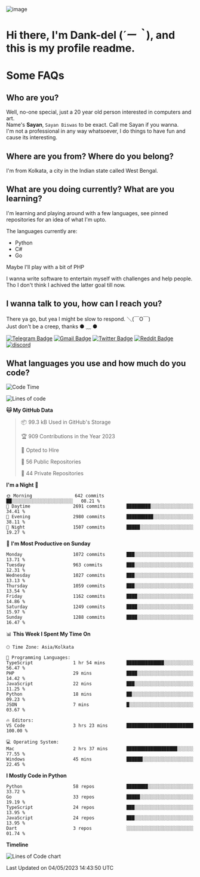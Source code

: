 ![image](https://user-images.githubusercontent.com/63096193/125182844-29f20800-e22f-11eb-8dc9-b0f2d29647bb.png)

# **Hi there, I'm Dank-del (*´ー｀*), and this is my profile readme.**
<!--  [![Profile views](https://gpvc.arturio.dev/dank-del)](https://github.com/dank-del) -->
# Some FAQs

## **Who are you?**

Well, no-one special, just a 20 year old person interested in computers and art. \
Name's **Sayan**, `Sayan Biswas` to be exact. Call me Sayan if you wanna. \
I'm not a professional in any way whatsoever, I do things to have fun and cause its interesting.

## **Where are you from? Where do you belong?**

I'm from Kolkata, a city in the Indian state called West Bengal.

## **What are you doing currently? What are you learning?**

I'm learning and playing around with a few languages, see pinned repositories for an idea of what I'm upto.

The languages currently are:

- Python
- C#
- Go

Maybe I'll play with a bit of PHP

I wanna write software to entertain myself with challenges and help people. \
Tho I don't think I achived the latter goal till now.

<!--## **Eww, I see a weeb profile.**

Can't help it, it's the best way to hide my face on this account
> Why do people hate weebs .-.

## **Cool, what more interests you?**

My interests are quite, weird. They're scattered all over the place. \
I've been fascinated by music and have studied it since the age of 6, I've performed on stage and on air but yeah now I've been away from that. I specialize in key instruments. \
Another thing that interests me is Media Production, aka, working with audio, video and broadcasting media.

> I just like art in general. also feeds the reason of me being obsessed with Japanese drawings (⋟ ﹏ ⋞)-->

## **I wanna talk to you, how can I reach you?**

There ya go, but yea I might be slow to respond. ＼(￣O￣) \
Just don't be a creep, thanks ● ﹏ ●

[![Telegram Badge](https://img.shields.io/badge/-dank_as_fuck-1ca0f1?style=flat-square&logo=telegram&logoColor=white&link=https://t.me/dank_as_fuck)](https://t.me/dank_as_fuck)
[![Gmail Badge](https://img.shields.io/badge/-sayan@asia.com-c14438?style=flat-square&logo=Gmail&logoColor=white&link=mailto:sayan@asia.com)](mailto:sayan@asia.com)
[![Twitter Badge](https://img.shields.io/twitter/follow/TheDankDel?style=social)](https://twitter.com/TheDankDel)
[![Reddit Badge](https://img.shields.io/reddit/user-karma/combined/dank_as_fuck_?style=social)](https://www.reddit.com/user/dank_as_fuck_/)
[![discord](https://discord-md-badge.vercel.app/api/shield/506536929152466945?style=social)](https://discordapp.com/users/506536929152466945)

## **What languages you use and how much do you code?**

<!--START_SECTION:waka-->
![Code Time](http://img.shields.io/badge/Code%20Time-1%2C142%20hrs%2033%20mins-blue)

![Lines of code](https://img.shields.io/badge/From%20Hello%20World%20I%27ve%20Written-4.4%20million%20lines%20of%20code-blue)

**🐱 My GitHub Data** 

> 📦 99.3 kB Used in GitHub's Storage 
 > 
> 🏆 909 Contributions in the Year 2023
 > 
> 💼 Opted to Hire
 > 
> 📜 56 Public Repositories 
 > 
> 🔑 44 Private Repositories 
 > 
**I'm a Night 🦉** 

```text
🌞 Morning                642 commits         ██░░░░░░░░░░░░░░░░░░░░░░░   08.21 % 
🌆 Daytime                2691 commits        █████████░░░░░░░░░░░░░░░░   34.41 % 
🌃 Evening                2980 commits        ██████████░░░░░░░░░░░░░░░   38.11 % 
🌙 Night                  1507 commits        █████░░░░░░░░░░░░░░░░░░░░   19.27 % 
```
📅 **I'm Most Productive on Sunday** 

```text
Monday                   1072 commits        ███░░░░░░░░░░░░░░░░░░░░░░   13.71 % 
Tuesday                  963 commits         ███░░░░░░░░░░░░░░░░░░░░░░   12.31 % 
Wednesday                1027 commits        ███░░░░░░░░░░░░░░░░░░░░░░   13.13 % 
Thursday                 1059 commits        ███░░░░░░░░░░░░░░░░░░░░░░   13.54 % 
Friday                   1162 commits        ████░░░░░░░░░░░░░░░░░░░░░   14.86 % 
Saturday                 1249 commits        ████░░░░░░░░░░░░░░░░░░░░░   15.97 % 
Sunday                   1288 commits        ████░░░░░░░░░░░░░░░░░░░░░   16.47 % 
```


📊 **This Week I Spent My Time On** 

```text
🕑︎ Time Zone: Asia/Kolkata

💬 Programming Languages: 
TypeScript               1 hr 54 mins        ██████████████░░░░░░░░░░░   56.47 % 
PHP                      29 mins             ████░░░░░░░░░░░░░░░░░░░░░   14.42 % 
JavaScript               22 mins             ███░░░░░░░░░░░░░░░░░░░░░░   11.25 % 
Python                   18 mins             ██░░░░░░░░░░░░░░░░░░░░░░░   09.23 % 
JSON                     7 mins              █░░░░░░░░░░░░░░░░░░░░░░░░   03.67 % 

🔥 Editors: 
VS Code                  3 hrs 23 mins       █████████████████████████   100.00 % 

💻 Operating System: 
Mac                      2 hrs 37 mins       ███████████████████░░░░░░   77.55 % 
Windows                  45 mins             ██████░░░░░░░░░░░░░░░░░░░   22.45 % 
```

**I Mostly Code in Python** 

```text
Python                   58 repos            ████████░░░░░░░░░░░░░░░░░   33.72 % 
Go                       33 repos            █████░░░░░░░░░░░░░░░░░░░░   19.19 % 
TypeScript               24 repos            ███░░░░░░░░░░░░░░░░░░░░░░   13.95 % 
JavaScript               24 repos            ███░░░░░░░░░░░░░░░░░░░░░░   13.95 % 
Dart                     3 repos             ░░░░░░░░░░░░░░░░░░░░░░░░░   01.74 % 
```



**Timeline**

![Lines of Code chart](https://raw.githubusercontent.com/Dank-del/Dank-del/main/assets/bar_graph.png)


 Last Updated on 04/05/2023 14:43:50 UTC
<!--END_SECTION:waka-->

<!--## **Can I stalk your spotify?**

Um sure.

![OwO Spotify](https://spotify-recently-played-readme.vercel.app/api?user=31fdrsslnr7nvq4ytqwtw7c4rxfm&count=5)-->
